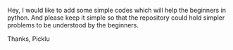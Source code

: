 Hey,
I would like to add some simple codes which will help the beginners in python.
And please keep it simple so that the repository could hold simpler problems to be understood by the beginners.

Thanks,
Picklu
